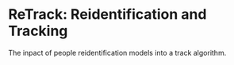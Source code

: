 # ReTrack: Reidentification and Tracking
The inpact of people reidentification models into a track algorithm.




